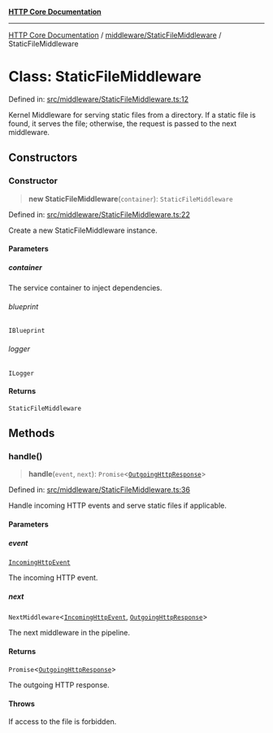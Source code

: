 [**HTTP Core Documentation**](../../../README.md)

***

[HTTP Core Documentation](../../../README.md) / [middleware/StaticFileMiddleware](../README.md) / StaticFileMiddleware

# Class: StaticFileMiddleware

Defined in: [src/middleware/StaticFileMiddleware.ts:12](https://github.com/stonemjs/http-core/blob/38177eda1505fdb30323b11ec31ef2a0f0840267/src/middleware/StaticFileMiddleware.ts#L12)

Kernel Middleware for serving static files from a directory.
If a static file is found, it serves the file; otherwise, the request is passed to the next middleware.

## Constructors

### Constructor

> **new StaticFileMiddleware**(`container`): `StaticFileMiddleware`

Defined in: [src/middleware/StaticFileMiddleware.ts:22](https://github.com/stonemjs/http-core/blob/38177eda1505fdb30323b11ec31ef2a0f0840267/src/middleware/StaticFileMiddleware.ts#L22)

Create a new StaticFileMiddleware instance.

#### Parameters

##### container

The service container to inject dependencies.

###### blueprint

`IBlueprint`

###### logger

`ILogger`

#### Returns

`StaticFileMiddleware`

## Methods

### handle()

> **handle**(`event`, `next`): `Promise`\<[`OutgoingHttpResponse`](../../../OutgoingHttpResponse/classes/OutgoingHttpResponse.md)\>

Defined in: [src/middleware/StaticFileMiddleware.ts:36](https://github.com/stonemjs/http-core/blob/38177eda1505fdb30323b11ec31ef2a0f0840267/src/middleware/StaticFileMiddleware.ts#L36)

Handle incoming HTTP events and serve static files if applicable.

#### Parameters

##### event

[`IncomingHttpEvent`](../../../IncomingHttpEvent/classes/IncomingHttpEvent.md)

The incoming HTTP event.

##### next

`NextMiddleware`\<[`IncomingHttpEvent`](../../../IncomingHttpEvent/classes/IncomingHttpEvent.md), [`OutgoingHttpResponse`](../../../OutgoingHttpResponse/classes/OutgoingHttpResponse.md)\>

The next middleware in the pipeline.

#### Returns

`Promise`\<[`OutgoingHttpResponse`](../../../OutgoingHttpResponse/classes/OutgoingHttpResponse.md)\>

The outgoing HTTP response.

#### Throws

If access to the file is forbidden.
